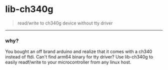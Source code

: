 # lib-ch340g
> read/write to ch340g device without tty driver

___

### why?
You bought an off brand arduino and realize that it comes with a ch340 instead of ftdi. Can't find arm64 binary for tty driver? Use lib-ch340g to easily readf/write to your microcontroller from any linux host.
